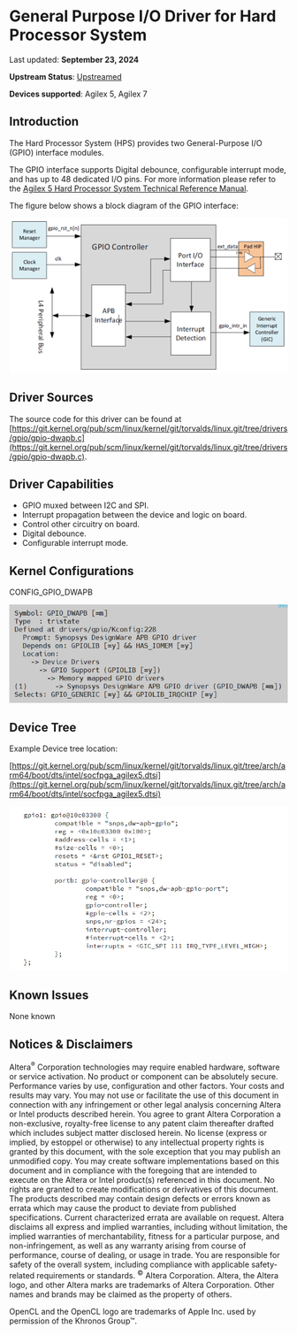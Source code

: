 # **General Purpose I/O Driver for Hard Processor System**

Last updated: **September 23, 2024** 

**Upstream Status**: [Upstreamed](https://git.kernel.org/pub/scm/linux/kernel/git/torvalds/linux.git/tree/drivers/gpio/gpio-dwapb.c)

**Devices supported**: Agilex 5, Agilex 7

## **Introduction**

The Hard Processor System (HPS) provides two General-Purpose I/O (GPIO) interface modules.

The GPIO interface supports Digital debounce, configurable interrupt mode, and has up to 48 dedicated I/O pins. For more information please refer to the [Agilex 5 Hard Processor System Technical Reference Manual](https://www.intel.com/content/www/us/en/docs/programmable/814346).

The figure below shows a block diagram of the GPIO interface:

![a5_gpio_block_diagram](images/A5_GPIO_block_diagram.png)

## **Driver Sources**

The source code for this driver can be found at [https://git.kernel.org/pub/scm/linux/kernel/git/torvalds/linux.git/tree/drivers/gpio/gpio-dwapb.c](https://git.kernel.org/pub/scm/linux/kernel/git/torvalds/linux.git/tree/drivers/gpio/gpio-dwapb.c).

## **Driver Capabilities**

* GPIO muxed between I2C and SPI.
* Interrupt propagation between the device and logic on board.
* Control other circuitry on board.
* Digital debounce.
* Configurable interrupt mode.

## **Kernel Configurations**
 CONFIG_GPIO_DWAPB

![gpio_kconfig](images/gpio_kconfig.png)

## **Device Tree**

Example Device tree location:

[https://git.kernel.org/pub/scm/linux/kernel/git/torvalds/linux.git/tree/arch/arm64/boot/dts/intel/socfpga_agilex5.dtsi](https://git.kernel.org/pub/scm/linux/kernel/git/torvalds/linux.git/tree/arch/arm64/boot/dts/intel/socfpga_agilex5.dtsi)

![gpio_device_tree](images/gpio_device_tree.png)

## **Known Issues**

None known

## Notices & Disclaimers

Altera<sup>&reg;</sup> Corporation technologies may require enabled hardware, software or service activation.
No product or component can be absolutely secure. 
Performance varies by use, configuration and other factors.
Your costs and results may vary. 
You may not use or facilitate the use of this document in connection with any infringement or other legal analysis concerning Altera or Intel products described herein. You agree to grant Altera Corporation a non-exclusive, royalty-free license to any patent claim thereafter drafted which includes subject matter disclosed herein.
No license (express or implied, by estoppel or otherwise) to any intellectual property rights is granted by this document, with the sole exception that you may publish an unmodified copy. You may create software implementations based on this document and in compliance with the foregoing that are intended to execute on the Altera or Intel product(s) referenced in this document. No rights are granted to create modifications or derivatives of this document.
The products described may contain design defects or errors known as errata which may cause the product to deviate from published specifications.  Current characterized errata are available on request.
Altera disclaims all express and implied warranties, including without limitation, the implied warranties of merchantability, fitness for a particular purpose, and non-infringement, as well as any warranty arising from course of performance, course of dealing, or usage in trade.
You are responsible for safety of the overall system, including compliance with applicable safety-related requirements or standards. 
<sup>&copy;</sup> Altera Corporation.  Altera, the Altera logo, and other Altera marks are trademarks of Altera Corporation.  Other names and brands may be claimed as the property of others. 

OpenCL and the OpenCL logo are trademarks of Apple Inc. used by permission of the Khronos Group™. 
